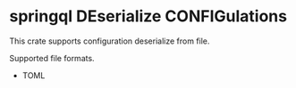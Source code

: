 # springql DEserialize CONFIGulations

 This crate supports configuration deserialize from file.

 Supported file formats.

 - TOML
 